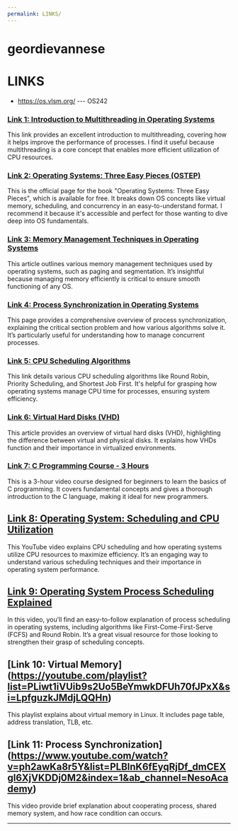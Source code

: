 ```yaml
---
permalink: LINKS/
---
```


# geordievannese
# LINKS

* <https://os.vlsm.org/> --- OS242

### [Link 1: Introduction to Multithreading in Operating Systems](https://www.javatpoint.com/multithreading-in-operating-system)
This link provides an excellent introduction to multithreading, covering how it helps improve the performance of processes. I find it useful because multithreading is a core concept that enables more efficient utilization of CPU resources.

### [Link 2: Operating Systems: Three Easy Pieces (OSTEP)](https://pages.cs.wisc.edu/~remzi/OSTEP/)
This is the official page for the book "Operating Systems: Three Easy Pieces", which is available for free. It breaks down OS concepts like virtual memory, scheduling, and concurrency in an easy-to-understand format. I recommend it because it's accessible and perfect for those wanting to dive deep into OS fundamentals.

### [Link 3: Memory Management Techniques in Operating Systems](https://www.studytonight.com/operating-system/memory-management-in-os)
This article outlines various memory management techniques used by operating systems, such as paging and segmentation. It’s insightful because managing memory efficiently is critical to ensure smooth functioning of any OS.

### [Link 4: Process Synchronization in Operating Systems](https://www.geeksforgeeks.org/introduction-of-process-synchronization/)
This page provides a comprehensive overview of process synchronization, explaining the critical section problem and how various algorithms solve it. It’s particularly useful for understanding how to manage concurrent processes.

### [Link 5: CPU Scheduling Algorithms](https://www.tutorialspoint.com/operating_system/os_process_scheduling_algorithms.htm)
This link details various CPU scheduling algorithms like Round Robin, Priority Scheduling, and Shortest Job First. It's helpful for grasping how operating systems manage CPU time for processes, ensuring system efficiency.

### [Link 6: Virtual Hard Disks (VHD)](https://www.techtarget.com/searchvirtualdesktop/definition/virtual-hard-disk-VHD)  
This article provides an overview of virtual hard disks (VHD), highlighting the difference between virtual and physical disks. It explains how VHDs function and their importance in virtualized environments.

### [Link 7: C Programming Course - 3 Hours](https://www.youtube.com/watch?v=KJgsSFOSQv0)  
This is a 3-hour video course designed for beginners to learn the basics of C programming. It covers fundamental concepts and gives a thorough introduction to the C language, making it ideal for new programmers.

## [Link 8: Operating System: Scheduling and CPU Utilization](https://youtu.be/26QPDBe-NB8?si=hhL83tydCZkU1vqv)
This YouTube video explains CPU scheduling and how operating systems utilize CPU resources to maximize efficiency. It’s an engaging way to understand various scheduling techniques and their importance in operating system performance.

## [Link 9: Operating System Process Scheduling Explained](https://youtu.be/dOiA2nNJpc0?si=YOW_sZsSO_xMWrym)
In this video, you’ll find an easy-to-follow explanation of process scheduling in operating systems, including algorithms like First-Come-First-Serve (FCFS) and Round Robin. It’s a great visual resource for those looking to strengthen their grasp of scheduling concepts.

## [Link 10: Virtual Memory] (https://youtube.com/playlist?list=PLiwt1iVUib9s2Uo5BeYmwkDFUh70fJPxX&si=LpfguzkJMdjLQQHn)
This playlist explains about virtual memory in Linux. It includes page table, address translation, TLB, etc.

## [Link 11: Process Synchronization] (https://www.youtube.com/watch?v=ph2awKa8r5Y&list=PLBlnK6fEyqRjDf_dmCEXgl6XjVKDDj0M2&index=1&ab_channel=NesoAcademy)
This video provide brief explanation about cooperating process, shared memory system, and how race condition can occurs.
<br>
<hr>
